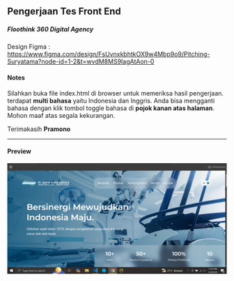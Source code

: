 ## Pengerjaan Tes Front End
##### Floothink 360 Digital Agency
Design Figma : https://www.figma.com/design/FsUvnxkbhtkOX9w4Mbp9o9/Pitching-Suryatama?node-id=1-2&t=wvdM8MS9IagAtAon-0

#### Notes
Silahkan buka file index.html di browser untuk memeriksa hasil pengerjaan. terdapat **multi bahasa** yaitu Indonesia dan Inggris. Anda bisa mengganti bahasa dengan klik tombol toggle bahasa di **pojok kanan atas halaman**.
Mohon maaf atas segala kekurangan. 

Terimakasih
**Pramono**

----

#### Preview
![Preview](assets/img/preview.png)

